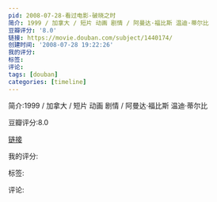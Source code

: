 ```yaml
---
pid: 2008-07-28-看过电影-破晓之时
简介: 1999 / 加拿大 / 短片 动画 剧情 / 阿曼达·福比斯 温迪·蒂尔比
豆瓣评分: '8.0'
链接: https://movie.douban.com/subject/1440174/
创建时间: '2008-07-28 19:22:26'
我的评分:
标签:
评论:
tags: [douban]
categories: [timeline]
---
```

简介:1999 / 加拿大 / 短片 动画 剧情 / 阿曼达·福比斯 温迪·蒂尔比

豆瓣评分:8.0

[链接](https://movie.douban.com/subject/1440174/)

我的评分:

标签:

评论:


